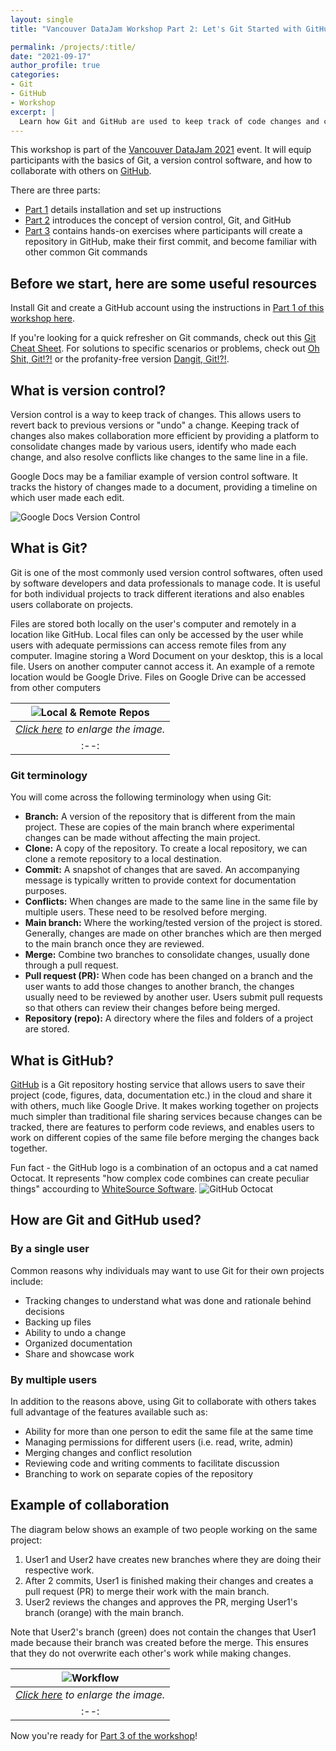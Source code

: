 ```yaml
---
layout: single
title: "Vancouver DataJam Workshop Part 2: Let's Git Started with GitHub"

permalink: /projects/:title/
date: "2021-09-17"
author_profile: true
categories:
- Git
- GitHub
- Workshop
excerpt: |
  Learn how Git and GitHub are used to keep track of code changes and collaborate with others 📑
---
```


This workshop is part of the [Vancouver DataJam 2021](https://www.vancouverdatajam.ca/workshops#git-github) event. It will equip participants with the basics of Git, a version control software, and how to collaborate with others on [GitHub](https://github.com/).

There are three parts:
* [Part 1](https://shannonhlo.github.io/projects/git-github-workshop1/) details installation and set up instructions
* [Part 2](https://shannonhlo.github.io/projects/git-github-workshop2/) introduces the concept of version control, Git, and GitHub
* [Part 3](https://shannonhlo.github.io/projects/git-github-workshop3/) contains hands-on exercises where participants will create a repository in GitHub, make their first commit, and become familiar with other common Git commands

## Before we start, here are some useful resources
Install Git and create a GitHub account using the instructions in [Part 1 of this workshop here](https://shannonhlo.github.io/projects/git-github-workshop1/).

If you're looking for a quick refresher on Git commands, check out this [Git Cheat Sheet](https://www.jrebel.com/blog/git-cheat-sheet). For solutions to specific scenarios or problems, check out [Oh Shit, Git!?!](https://ohshitgit.com/) or the profanity-free version [Dangit, Git!?!](https://dangitgit.com/).

## What is version control?
Version control is a way to keep track of changes. This allows users to revert back to previous versions or "undo" a change. Keeping track of changes also makes collaboration more efficient by providing a platform to consolidate changes made by various users, identify who made each change, and also resolve conflicts like changes to the same line in a file.

Google Docs may be a familiar example of version control software. It tracks the history of changes made to a document, providing a timeline on which user made each edit.

![Google Docs Version Control](..\..\assets\images\2021-09-17-git-github-workshop2\google-docs.png)

## What is Git?
Git is one of the most commonly used version control softwares, often used by software developers and data professionals to manage code. It is useful for both individual projects to track different iterations and also enables users collaborate on projects.

Files are stored both locally on the user's computer and remotely in a location like GitHub. Local files can only be accessed by the user while users with adequate permissions can access remote files from any computer. Imagine storing a Word Document on your desktop, this is a local file. Users on another computer cannot access it. An example of a remote location would be Google Drive. Files on Google Drive can be accessed from other computers

| ![Local & Remote Repos](..\..\assets\images\2021-09-17-git-github-workshop2\local-remote-repos.png) |
|:--:| 
| *[Click here](https://shannonhlo.github.io/assets/images/22021-09-17-git-github-workshop2/local-remote-repos.png) to enlarge the image.* |
|:--:| 

### Git terminology
You will come across the following terminology when using Git:
* __Branch:__ A version of the repository that is different from the main project. These are copies of the main branch where experimental changes can be made without affecting the main project.
* __Clone:__ A copy of the repository. To create a local repository, we can clone a remote repository to a local destination.
* __Commit:__ A snapshot of changes that are saved. An accompanying message is typically written to provide context for documentation purposes.
* __Conflicts:__ When changes are made to the same line in the same file by multiple users. These need to be resolved before merging.
* __Main branch:__ Where the working/tested version of the project is stored. Generally, changes are made on other branches which are then merged to the main branch once they are reviewed.
* __Merge:__ Combine two branches to consolidate changes, usually done through a pull request.
* __Pull request (PR):__ When code has been changed on a branch and the user wants to add those changes to another branch, the changes usually need to be reviewed by another user. Users submit pull requests so that others can review their changes before being merged.
* __Repository (repo):__ A directory where the files and folders of a project are stored.

## What is GitHub?
[GitHub](https://github.com/) is a Git repository hosting service that allows users to save their project (code, figures, data, documentation etc.) in the cloud and share it with others, much like Google Drive. It makes working together on projects much simpler than traditional file sharing services because changes can be tracked, there are features to perform code reviews, and enables users to work on different copies of the same file before merging the changes back together.

Fun fact - the GitHub logo is a combination of an octopus and a cat named Octocat. It represents "how complex code combines can create peculiar things" accourding to [WhiteSource Software](https://www.whitesourcesoftware.com/resources/blog/the-hidden-stories-behind-the-open-source-logos-we-all-love/#:~:text=The%20idea%20for%20GitHub's,combines%20can%20create%20peculiar%20things.).
![GitHub Octocat](..\..\assets\images\2021-09-17-git-github-workshop2\octocat.png)

## How are Git and GitHub used?
### By a single user
Common reasons why individuals may want to use Git for their own projects include:
* Tracking changes to understand what was done and rationale behind decisions
* Backing up files
* Ability to undo a change
* Organized documentation
* Share and showcase work

### By multiple users
In addition to the reasons above, using Git to collaborate with others takes full advantage of the features available such as:
* Ability for more than one person to edit the same file at the same time
* Managing permissions for different users (i.e. read, write, admin)
* Merging changes and conflict resolution
* Reviewing code and writing comments to facilitate discussion
* Branching to work on separate copies of the repository

## Example of collaboration
The diagram below shows an example of two people working on the same project:
1. User1 and User2 have creates new branches where they are doing their respective work.
2. After 2 commits, User1 is finished making their changes and creates a pull request (PR) to merge their work with the main branch.
3. User2 reviews the changes and approves the PR, merging User1's branch (orange) with the main branch.

Note that User2's branch (green) does not contain the changes that User1 made because their branch was created before the merge. This ensures that they do not overwrite each other's work while making changes.

| ![Workflow](..\..\assets\images\2021-09-17-git-github-workshop2\git-branches-workflow.png) |
|:--:| 
| *[Click here](https://shannonhlo.github.io/assets/images/22021-09-17-git-github-workshop2/git-branches-workflow.png) to enlarge the image.* |
|:--:| 

Now you're ready for [Part 3 of the workshop](https://shannonhlo.github.io/projects/git-github-workshop3/)!
